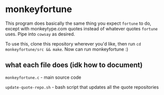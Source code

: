 # monkeyfortune

This program does basically the same thing you expect `fortune` to do, except with monkeytype.com quotes instead of whatever quotes `fortune` uses.
Pipe into `cowsay` as desired. 

To use this, clone this repository wherever you'd like, then run `cd monkeyfortune/src && make`. Now can run monkeyfortune :)

## what each file does (idk how to document)
`monkeyfortune.c` - main source code

`update-quote-repo.sh` - bash script that updates all the quote repositories 
